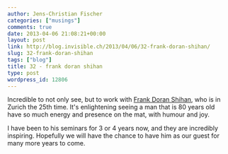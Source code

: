 ```yaml
---
author: Jens-Christian Fischer
categories: ["musings"]
comments: true
date: 2013-04-06 21:08:21+00:00
layout: post
link: http://blog.invisible.ch/2013/04/06/32-frank-doran-shihan/
slug: 32-frank-doran-shihan
tags: ["blog"]
title: 32 - frank doran shihan
type: post
wordpress_id: 12806
---
```


Incredible to not only see, but to work with [Frank Doran Shihan](http://en.wikipedia.org/wiki/Frank_Doran_(aikido)), who is in Zurich the 25th time. It's enlightening seeing a man that is 80 years old have so much energy and presence on the mat, with humour and joy.





I have been to his seminars for 3 or 4 years now, and they are incredibly inspiring. Hopefully we will have the chance to have him as our guest for many more years to come.
